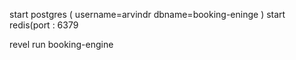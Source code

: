 start postgres ( username=arvindr dbname=booking-eninge )
start redis(port : 6379

revel run booking-engine